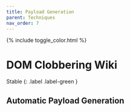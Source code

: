 ```yaml
---
title: Payload Generation
parent: Techniques
nav_order: 7
---
```


{% include toggle_color.html %}

# DOM Clobbering Wiki

Stable
{: .label .label-green }


## Automatic Payload Generation

